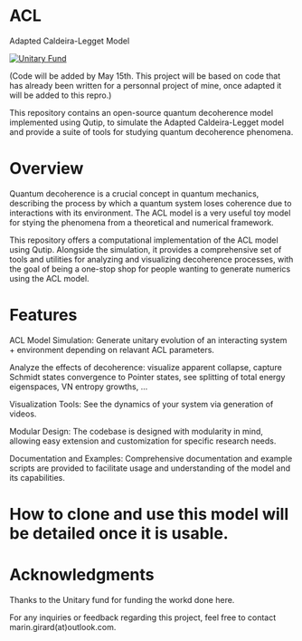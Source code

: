 # ACL
Adapted Caldeira-Legget Model

[![Unitary Fund](https://img.shields.io/badge/Supported%20By-UNITARY%20FUND-brightgreen.svg?style=for-the-badge)](https://unitary.fund)

(Code will be added by May 15th. This project will be based on code that has already been written for a personnal project of mine, once adapted it will be added to this repro.)

This repository contains an open-source quantum decoherence model implemented using Qutip, to simulate the Adapted Caldeira-Legget model and provide a suite of tools for studying quantum decoherence phenomena.

# Overview

Quantum decoherence is a crucial concept in quantum mechanics, describing the process by which a quantum system loses coherence due to interactions with its environment. The ACL model is a very useful toy model for stying the phenomena from a theoretical and numerical framework.

This repository offers a computational implementation of the ACL model using Qutip. Alongside the simulation, it provides a comprehensive set of tools and utilities for analyzing and visualizing decoherence processes, with the goal of being a one-stop shop for people wanting to generate numerics using the ACL model.

# Features

ACL Model Simulation: Generate unitary evolution of an interacting system + environment depending on relavant ACL parameters.

Analyze the effects of decoherence: visualize apparent collapse, capture Schmidt states convergence to Pointer states, see splitting of total energy eigenspaces, VN entropy growths, ...

Visualization Tools: See the dynamics of your system via generation of videos.

Modular Design: The codebase is designed with modularity in mind, allowing easy extension and customization for specific research needs.

Documentation and Examples: Comprehensive documentation and example scripts are provided to facilitate usage and understanding of the model and its capabilities.


# How to clone and use this model will be detailed once it is usable.

# Acknowledgments

Thanks to the Unitary fund for funding the workd done here.

For any inquiries or feedback regarding this project, feel free to contact marin.girard(at)outlook.com.
